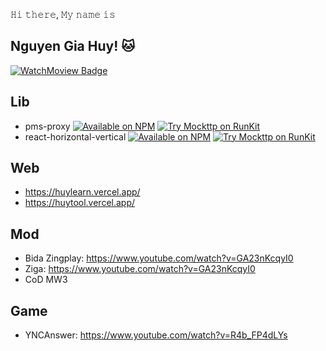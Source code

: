 𝙷𝚒 𝚝𝚑𝚎𝚛𝚎, 𝙼𝚢 𝚗𝚊𝚖𝚎 𝚒𝚜 

## Nguyen Gia Huy! 🐱

[![WatchMoview Badge](https://img.shields.io/badge/Watch%20Movie-oo%2B-red)](#)

## Lib
- pms-proxy [![Available on NPM](https://img.shields.io/npm/v/pms-proxy.svg)](https://npmjs.com/package/pms-proxy)  [![Try Mockttp on RunKit](https://badge.runkitcdn.com/pms-proxy.svg)](https://npm.runkit.com/pms-proxy)
- react-horizontal-vertical [![Available on NPM](https://img.shields.io/npm/v/react-horizontal-vertical.svg)](https://npmjs.com/package/react-horizontal-vertical)  [![Try Mockttp on RunKit](https://badge.runkitcdn.com/react-horizontal-vertical.svg)](https://npm.runkit.com/react-horizontal-vertical)

## Web
- https://huylearn.vercel.app/
- https://huytool.vercel.app/

## Mod
- Bida Zingplay: https://www.youtube.com/watch?v=GA23nKcqyI0
- Ziga: https://www.youtube.com/watch?v=GA23nKcqyI0
- CoD MW3

## Game
- YNCAnswer: https://www.youtube.com/watch?v=R4b_FP4dLYs

<br/>
